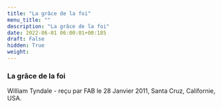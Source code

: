 ```yaml
---
title: "La grâce de la foi"
menu_title: ""
description: "La grâce de la foi"
date: 2022-06-01 06:00:01+00:185
draft: False
hidden: True
weight:
---
```

### La grâce de la foi

William Tyndale - reçu par FAB le 28 Janvier 2011, Santa Cruz, Californie, USA.



